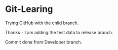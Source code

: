 # Git-Learing

Trying GitHub with the child branch.

Thanks -
I am adding the test data to release branch.

Commit done from Developer branch.



